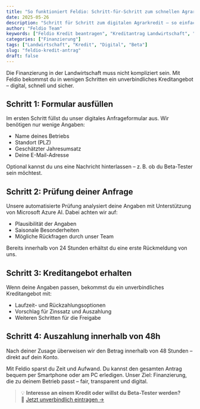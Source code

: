```yaml
---
title: "So funktioniert Feldio: Schritt-für-Schritt zum schnellen Agrarkredit"
date: 2025-05-26
description: "Schritt für Schritt zum digitalen Agrarkredit – so einfach funktioniert die Kreditbeantragung mit Feldio."
author: "Feldio Team"
keywords: ["Feldio Kredit beantragen", "Kreditantrag Landwirtschaft", "Finanzierung für Bauern schnell", "Agrarkredit digital"]
categories: ["Finanzierung"]
tags: ["Landwirtschaft", "Kredit", "Digital", "Beta"]
slug: "feldio-kredit-antrag"
draft: false
---
```


Die Finanzierung in der Landwirtschaft muss nicht kompliziert sein. Mit Feldio bekommst du in wenigen Schritten ein unverbindliches Kreditangebot – digital, schnell und sicher.

## Schritt 1: Formular ausfüllen

Im ersten Schritt füllst du unser digitales Anfrageformular aus. Wir benötigen nur wenige Angaben:

- Name deines Betriebs
- Standort (PLZ)
- Geschätzter Jahresumsatz
- Deine E-Mail-Adresse

Optional kannst du uns eine Nachricht hinterlassen – z. B. ob du Beta-Tester sein möchtest.

## Schritt 2: Prüfung deiner Anfrage

Unsere automatisierte Prüfung analysiert deine Angaben mit Unterstützung von Microsoft Azure AI. Dabei achten wir auf:

- Plausibilität der Angaben
- Saisonale Besonderheiten
- Mögliche Rückfragen durch unser Team

Bereits innerhalb von 24 Stunden erhältst du eine erste Rückmeldung von uns.

## Schritt 3: Kreditangebot erhalten

Wenn deine Angaben passen, bekommst du ein unverbindliches Kreditangebot mit:

- Laufzeit- und Rückzahlungsoptionen
- Vorschlag für Zinssatz und Auszahlung
- Weiteren Schritten für die Freigabe

## Schritt 4: Auszahlung innerhalb von 48h

Nach deiner Zusage überweisen wir den Betrag innerhalb von 48 Stunden – direkt auf dein Konto.

Mit Feldio sparst du Zeit und Aufwand. Du kannst den gesamten Antrag bequem per Smartphone oder am PC erledigen. Unser Ziel: Finanzierung, die zu deinem Betrieb passt – fair, transparent und digital.

> 💡 **Interesse an einem Kredit oder willst du Beta-Tester werden?**  
> 📩 [Jetzt unverbindlich eintragen →](https://feldio.com/de/#cta)
